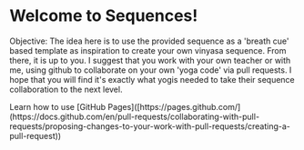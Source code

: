 <h1> Welcome to Sequences! </h1>
<p> Objective: The idea here is to use the provided sequence as a 'breath cue' based template as inspiration to create your own vinyasa sequence. From there, it is up to you. I suggest that you  work with your own teacher or with me, using github to collaborate on your own 'yoga code' via pull requests. I hope that you will find it's exactly what yogis needed to take their sequence collaboration to the next level.</p>
<p> Learn how to use [GitHub Pages]([https://pages.github.com/](https://docs.github.com/en/pull-requests/collaborating-with-pull-requests/proposing-changes-to-your-work-with-pull-requests/creating-a-pull-request)) </p>
